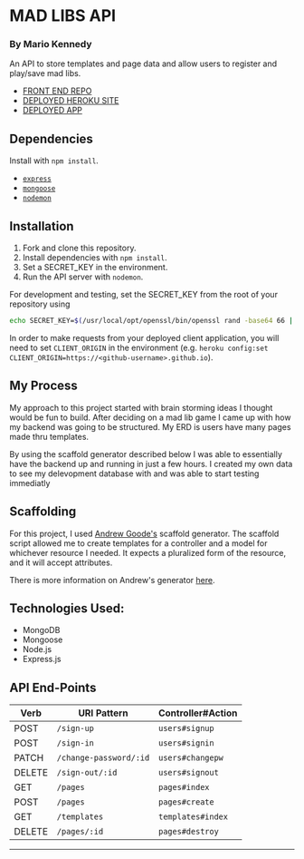 # MAD LIBS API

### By Mario Kennedy

  
  
An API to store templates and page data and allow users to register and play/save mad libs.

- [FRONT END REPO](https://github.com/mario7746/wicked-mad-libs)
- [DEPLOYED HEROKU SITE](https://murmuring-depths-64110.herokuapp.com/)
- [DEPLOYED APP](https://wicked-mad-libs.herokuapp.com)

## Dependencies

Install with `npm install`.

-   [`express`](http://expressjs.com/)
-   [`mongoose`](http://mongoosejs.com/)
-   [`nodemon`](https://nodemon.io/)

## Installation

1.  Fork and clone this repository.
1.  Install dependencies with `npm install`.
1.  Set a SECRET_KEY in the environment.
1.  Run the API server with `nodemon`.

For development and testing, set the SECRET_KEY from the root of your
 repository using

```sh
echo SECRET_KEY=$(/usr/local/opt/openssl/bin/openssl rand -base64 66 | tr -d '\n') >>.env
```

In order to make requests from your deployed client application, you will need
to set `CLIENT_ORIGIN` in the environment (e.g. `heroku config:set
CLIENT_ORIGIN=https://<github-username>.github.io`).

## My Process

My approach to this project started with brain storming ideas I thought would be fun to build. After deciding on a mad lib game I came up with how my backend was going to be structured. My ERD is users have many pages made thru templates.

By using the scaffold generator described below I was able to essentially have the backend up and running in just a few hours.
I created my own data to see my delevopment database with and was able to start testing immediatly


## Scaffolding

For this project, I used [Andrew Goode's](https://github.com/akgoode) scaffold generator. The scaffold script allowed me to create templates for a controller and a model for whichever resource I needed. It expects a pluralized form of the  resource, and it will accept attributes. 

There is more information on Andrew's generator [here](https://github.com/akgoode/express-api-generator).


## Technologies Used:
- MongoDB
- Mongoose
- Node.js
- Express.js


## API End-Points

| Verb   | URI Pattern            | Controller#Action |
|--------|------------------------|-------------------|
| POST   | `/sign-up`             | `users#signup`    |
| POST   | `/sign-in`             | `users#signin`    |
| PATCH  | `/change-password/:id` | `users#changepw`  |
| DELETE | `/sign-out/:id`        | `users#signout`   |
| GET    | `/pages`               | `pages#index`     |
| POST   | `/pages`               | `pages#create`    |
| GET    | `/templates`           | `templates#index` |
| DELETE | `/pages/:id`           | `pages#destroy`   |

---
